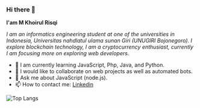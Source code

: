 ### Hi there 👋
**I'am M Khoirul Risqi**

*I am an informatics engineering student at one of the universities in Indonesia, Universitas nahdlatul ulama sunan Giri (UNUGIRI Bojonegoro). I explore blockchain technology, I am a cryptocurrency enthusiast, currently I am focusing more on exploring web developers.*

- 🌱 I am currently learning JavaScript, Php, Java, and Python. 
- 👯 I would like to collaborate on web projects as well as automated bots.
- 💬 Ask me about JavaScript (node.js).
- 📫 How to contact me: [Linkedin](https://www.linkedin.com/in/khoirulrisqi)

![Top Langs](https://github-readme-stats.vercel.app/api/top-langs/?username=risqikhoirul&theme=tokyonight)
